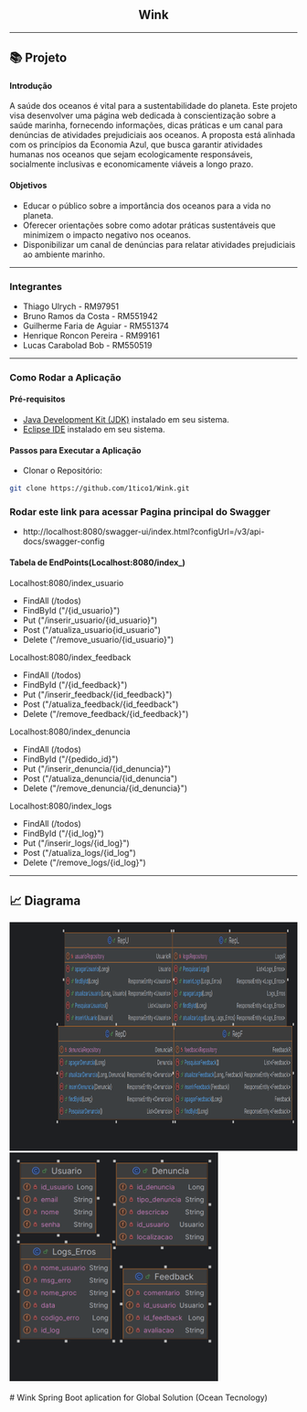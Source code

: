 <div align="center">
    <h2>Wink</h2>
</div>

--------------------------------------------------
## 📚 Projeto 
<h4>Introdução</h4> 

<p>A saúde dos oceanos é vital para a sustentabilidade do planeta. Este projeto visa desenvolver uma página web dedicada à conscientização sobre a saúde marinha, fornecendo informações, dicas práticas e um canal para denúncias de atividades prejudiciais aos oceanos. A proposta está alinhada com os princípios da Economia Azul, que busca garantir atividades humanas nos oceanos que sejam ecologicamente responsáveis, socialmente inclusivas e economicamente viáveis a longo prazo.</p>

<h4>Objetivos</h4> 

- Educar o público sobre a importância dos oceanos para a vida no planeta.
- Oferecer orientações sobre como adotar práticas sustentáveis que minimizem o impacto negativo nos oceanos.
- Disponibilizar um canal de denúncias para relatar atividades prejudiciais ao ambiente marinho.
<p></p>

--------------------------------------------------

<h3>Integrantes</h3>

- Thiago Ulrych - RM97951
- Bruno Ramos da Costa - RM551942
- Guilherme Faria de Aguiar - RM551374
- Henrique Roncon Pereira - RM99161
- Lucas Carabolad Bob - RM550519
--------------------------------------------------

<h3>Como Rodar a Aplicação </h3>

<h4>Pré-requisitos</h4> 

- [Java Development Kit (JDK)](https://www.mysql.com/downloads/) instalado em seu sistema.
- [Eclipse IDE](https://www.eclipse.org/downloads/) instalado em seu sistema.

<h4>Passos para Executar a Aplicação</h4> 

- Clonar o Repositório:
```bash
git clone https://github.com/1tico1/Wink.git
```
<h3>Rodar este link para acessar Pagina principal do Swagger</h3>

- http://localhost:8080/swagger-ui/index.html?configUrl=/v3/api-docs/swagger-config

<h4>Tabela de EndPoints(Localhost:8080/index_)</h4> 

Localhost:8080/index_usuario
  - FindAll (/todos)
  - FindById ("/{id_usuario}")
  - Put ("/inserir_usuario/{id_usuario}")
  - Post ("/atualiza_usuario{id_usuario")
  - Delete ("/remove_usuario/{id_usuario}")

  Localhost:8080/index_feedback
  - FindAll (/todos)
  - FindById ("/{id_feedback}")
  - Put ("/inserir_feedback/{id_feedback}")
  - Post ("/atualiza_feedback/{id_feedback")
  - Delete ("/remove_feedback/{id_feedback}")


  Localhost:8080/index_denuncia
  - FindAll (/todos)
  - FindById ("/{pedido_id}")
  - Put ("/inserir_denuncia/{id_denuncia}")
  - Post ("/atualiza_denuncia/{id_denuncia")
  - Delete ("/remove_denuncia/{id_denuncia}")


  Localhost:8080/index_logs
  - FindAll (/todos)
  - FindById ("/{id_log}")
  - Put ("/inserir_logs/{id_log}")
  - Post ("/atualiza_logs/{id_log")
  - Delete ("/remove_logs/{id_log}")

--------------------------------------------------

## 📈 Diagrama

<div>
    <img src="./DiagramJava/ResourcesDiagram.png" alt="Diagrama de classes" height="400px"/>
</div>
<div>
    <img src="./DiagramJava/EntityDiagram.png" alt="Diagrama de classes" height="400px"/>
</div>


<br/>
# Wink
Spring Boot aplication for Global Solution (Ocean Tecnology)
